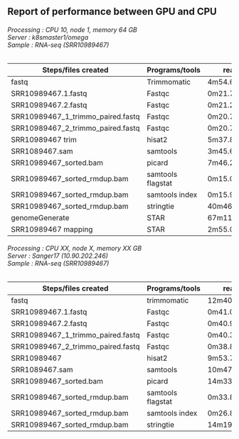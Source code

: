## Report of performance between GPU and CPU

###### Processing : CPU 10, node 1, memory 64 GB<br>Server : k8smaster1/omega<br>Sample : RNA-seq (SRR10989467)

Steps/files created | Programs/tools | real | user | sys
--- | --- | --- | --- |--- 
fastq | Trimmomatic | 4m54.646s | 4m6.433s | 2m25.941s
SRR10989467.1.fastq|	Fastqc|	0m21.735s|	0m22.806s|	0m1.355s
SRR10989467.2.fastq|	Fastqc|	0m21.272s|	0m21.897s|	0m1.370s
SRR10989467_1_trimmo_paired.fastq|	Fastqc|	0m20.770s|	0m21.525s|	0m1.399s
SRR10989467_2_trimmo_paired.fastq|	Fastqc|	0m20.797s|	0m21.979s|	0m1.354s
SRR10989467 trim|	hisat2|	5m37.831s|	32m39.923s|	0m32.199s
SRR1089467.sam|	samtools|	3m45.601s|	3m29.151s|	0m10.682s
SRR10989467_sorted.bam|	picard|	7m46.290s|	10m23.874s|	0m16.338s
SRR10989467_sorted_rmdup.bam|	samtools flagstat	|0m15.076s|	0m14.172s|	0m0.802s
SRR10989467_sorted_rmdup.bam|	samtools index|	0m15.911s	|0m15.405s	|0m0.417s
SRR10989467_sorted_rmdup.bam|	stringtie|	40m46.360s	|41m50.743s|	0m15.878s
genomeGenerate  |	STAR|	67m11.701s	|280m10.123s	|3m42.097s
SRR10989467 mapping |	STAR|	2m55.012s|	12m42.618s|	0m31.139s		

###### Processing : CPU XX, node X, memory XX GB<br>Server : Sanger17 (10.90.202.246)<br>Sample : RNA-seq (SRR10989467)

Steps/files created | Programs/tools | real | user | sys
--- | --- | --- | --- |--- 
fastq|	trimmomatic 	|12m40.120s	|6m31.020s	|11m4.076s
SRR10989467.1.fastq	|Fastqc	|0m41.084s	|0m41.764s	|0m2.824s
SRR10989467.2.fastq	|Fastqc	|0m40.972s		| |0m2.364s
SRR10989467_1_trimmo_paired.fastq	|Fastqc|	0m40.318s	|0m41.668s	|0m1.888s
SRR10989467_2_trimmo_paired.fastq|	Fastqc	|0m38.851s	|0m39.700s	|0m1.720s
SRR10989467	|hisat2|	9m53.742s	|52m30.204s|	5m47.388s
SRR1089467.sam	|samtools	|10m47.832s	|10m22.552s	|0m24.704s
SRR10989467_sorted.bam	|picard	|14m33.567s	|73m14.956s	|6m26.196s
SRR10989467_sorted_rmdup.bam	|samtools flagstat	|0m33.883s	|0m30.672s	|0m3.208s
SRR10989467_sorted_rmdup.bam	|samtools index	|0m26.817s	|0m26.232s	|0m0.580s
SRR10989467_sorted_rmdup.bam	|stringtie	|14m19.681s	|14m17.672s	|0m28.544s

